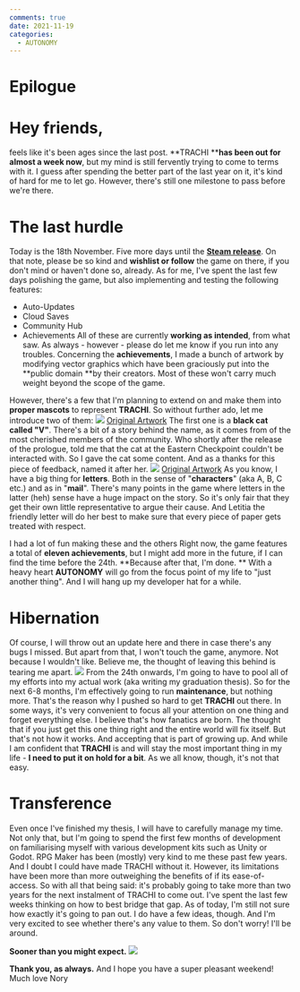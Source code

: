 ```yaml
---
comments: true
date: 2021-11-19
categories:
  - AUTONOMY
---
```


# Epilogue

# Hey friends,
feels like it's been ages since the last post.
**TRACHI ****has been out for almost a week now**, but my mind is still fervently trying to come to terms with it. I guess after spending the better part of the last year on it, it's kind of hard for me to let go.
However, there's still one milestone to pass before we're there.

# The last hurdle
Today is the 18th November. Five more days until the [**Steam release**](https://store.steampowered.com/app/1811440/TRACHI/).
On that note, please be so kind and **wishlist or follow** the game on there, if you don't mind or haven't done so, already.
As for me, I've spent the last few days polishing the game, but also implementing and testing the following features:
- Auto-Updates
- Cloud Saves
- Community Hub
- Achievements
All of these are currently **working as intended**, from what saw.
As always - however - please do let me know if you run into any troubles.
Concerning the **achievements**, I made a bunch of artwork by modifying vector graphics which have been graciously put into the **public domain **by their creators. Most of these won't carry much weight beyond the scope of the game.

However, there's a few that I'm planning to extend on and make them into **proper mascots** to represent **TRACHI**.
So without further ado, let me introduce two of them:
![](https://img.itch.zone/aW1nLzc0NzQ5MzAucG5n/original/FxieJn.png)
[Original Artwork](https://publicdomainvectors.org/en/free-clipart/Friendly-kitten-icon/38140.html)
The first one is a **black cat called "V"**. There's a bit of a story behind the name, as it comes from of the most cherished members of the community. Who shortly after the release of the prologue, told me that the cat at the Eastern Checkpoint couldn't be interacted with. So I gave the cat some content. And as a thanks for this piece of feedback, named it after her.
![](https://img.itch.zone/aW1nLzc0NzQ5OTEucG5n/original/CYr8HE.png)
[Original Artwork](https://openclipart.org/detail/311240/kawaii-letter-and-envelope)
As you know, I have a big thing for **letters**. Both in the sense of "**characters**" (aka A, B, C etc.) and as in "**mail**". There's many points in the game where letters in the latter (heh) sense have a huge impact on the story. So it's only fair that they get their own little representative to argue their cause. And Letitia the friendly letter will do her best to make sure that every piece of paper gets treated with respect.

I had a lot of fun making these and the others Right now, the game features a total of **eleven achievements**, but I might add more in the future, if I can find the time before the 24th.
**Because after that, I'm done.
**
With a heavy heart **AUTONOMY** will go from the focus point of my life to "just another thing".
And I will hang up my developer hat for a while.
# Hibernation
Of course, I will throw out an update here and there in case there's any bugs I missed.
But apart from that, I won't touch the game, anymore.
Not because I wouldn't like. Believe me, the thought of leaving this behind is tearing me apart.
![](https://img.itch.zone/aW1nLzc0NzUyNjQucG5n/original/2OW1Ev.png)
From the 24th onwards, I'm going to have to pool all of my efforts into my actual work (aka writing my graduation thesis).
So for the next 6-8 months, I'm effectively going to run **maintenance**, but nothing more.
That's the reason why I pushed so hard to get **TRACHI** out there.
In some ways, it's very convenient to focus all your attention on one thing and forget everything else.
I believe that's how fanatics are born. The thought that if you just get this one thing right and the entire world will fix itself.
But that's not how it works. And accepting that is part of growing up.
And while I am confident that **TRACHI** is and will stay the most important thing in my life - **I need to put it on hold for a bit**.
As we all know, though, it's not that easy.
# Transference
Even once I've finished my thesis, I will have to carefully manage my time. Not only that, but I'm going to spend the first few months of development on familiarising myself with various development kits such as Unity or Godot. RPG Maker has been (mostly) very kind to me these past few years. And I doubt I could have made TRACHI without it. However, its limitations have been more than more outweighing the benefits of if its ease-of-access.
So with all that being said: it's probably going to take more than two years for the next instalment of TRACHI to come out. 
I've spent the last few weeks thinking on how to best bridge that gap. As of today, I'm still not sure how exactly it's going to pan out.
I do have a few ideas, though. And I'm very excited to see whether there's any value to them.
So don't worry! I'll be around.

**Sooner than you might expect.**
![](https://img.itch.zone/aW1nLzc0NzU3NjkucG5n/original/j%2FHIvM.png)

**Thank you, as always.**
And I hope you have a super pleasant weekend!
Much love
Nory
